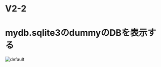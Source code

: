 # V2-2

# mydb.sqlite3のdummyのDBを表示する

![default](https://user-images.githubusercontent.com/28942665/34860157-0099a978-f79f-11e7-8712-cb693adeabd1.JPG)
